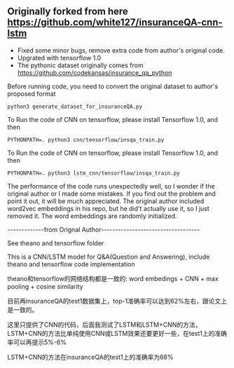 Originally forked from here https://github.com/white127/insuranceQA-cnn-lstm
--------------------------------

* Fixed some minor bugs, remove extra code from author's original code.
* Upgrated with tensorflow 1.0
* The pythonic dataset originally comes from https://github.com/codekansas/insurance_qa_python

Before running code, you need to convert the original dataset to author's proposed format
```cd insurance_qa_python
python3 generate_dataset_for_insuranceQA.py
```

To Run the code of CNN on tensorflow, please install Tensorflow 1.0, and then
```cd ../../insuranceQA-cnn-lstm
PYTHONPATH=. python3 cnn/tensorflow/insqa_train.py
```

To Run the code of CNN on tensorflow, please install Tensorflow 1.0, and then
```cd ../../insuranceQA-cnn-lstm
PYTHONPATH=. python3 lstm_cnn/tensorflow/insqa_train.py
```

The performance of the code runs unexpectedly well, so I wonder if the original author or I made some mistakes. If you find out the problem and point it out, it will be much appreciated. The original author included word2vec embeddings in his repo, but he did't actually use it, so I just removed it. The word embeddings are randomly initialized.

-------------from Orignal Author-----------------------------------

See theano and tensorflow folder

This is a CNN/LSTM model for Q&A(Question and Answering), include theano and tensorflow code implementation

theano和tensorflow的网络结构都是一致的:
word embedings + CNN + max pooling + cosine similarity

目前再insuranceQA的test1数据集上，top-1准确率可以达到62%左右，跟论文上是一致的。

这里只提供了CNN的代码，后面我测试了LSTM和LSTM+CNN的方法，LSTM+CNN的方法比单纯使用CNN或LSTM效果还要更好一些，在test1上的准确率可以再提示5%-6%

LSTM+CNN的方法在insuranceQA的test1上的准确率为68%
